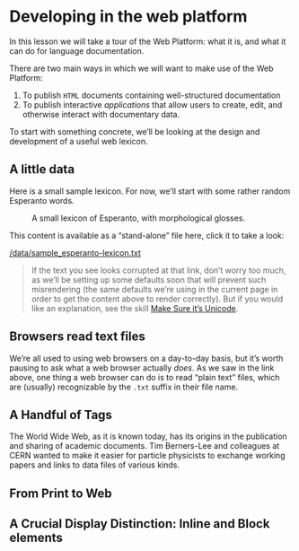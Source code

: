 # Developing in the web platform

In this lesson we will take a tour of the Web Platform: what it is, and what it can do for language documentation. 

There are two main ways in which we will want to make use of the Web Platform:

1. To publish `HTML` documents containing well-structured documentation
2. To publish interactive _applications_ that allow users to create, edit, and otherwise interact with documentary data.

To start with something concrete, we’ll be looking at the design and development of a useful web lexicon.


## A little data

Here is a small sample lexicon. For now, we’ll start with some rather random Esperanto words.

<figure>
<include-pre src=/data/sample_esperanto-lexicon.txt></include-pre>
<figcaption><code><a href=""></a></code>A small lexicon of Esperanto, with morphological glosses.</figcaption>
</figure>

This content is available as a “stand-alone” file here, click it to take a look: 

<a href=/data/sample_esperanto-lexicon.txt>/data/sample_esperanto-lexicon.txt</a>

> If the text you see looks corrupted at that link, don’t worry too much, as we’ll be setting up some defaults soon that will prevent such misrendering (the same defaults we’re using in the current page in order to get the content above to render correctly). But if you would like an explanation, see the skill [Make Sure it’s Unicode](../../skills/make-sure-its-unicode/make-sure-its-unicode.html).

## Browsers read text files

We’re all used to using web browsers on a day-to-day basis, but it’s worth pausing to ask what a web browser actually _does_. As we saw in the link above, one thing a web browser can do is to read “plain text” files, which are (usually) recognizable by the `.txt` suffix in their file name.


## A Handful of Tags

The World Wide Web, as it is known today, has its origins in the publication and sharing of academic documents. Tim Berners-Lee and colleagues at CERN wanted to make it easier for particle physicists to exchange working papers and links to data files of various kinds. 



## From Print to Web

## A Crucial Display Distinction: Inline and Block elements

